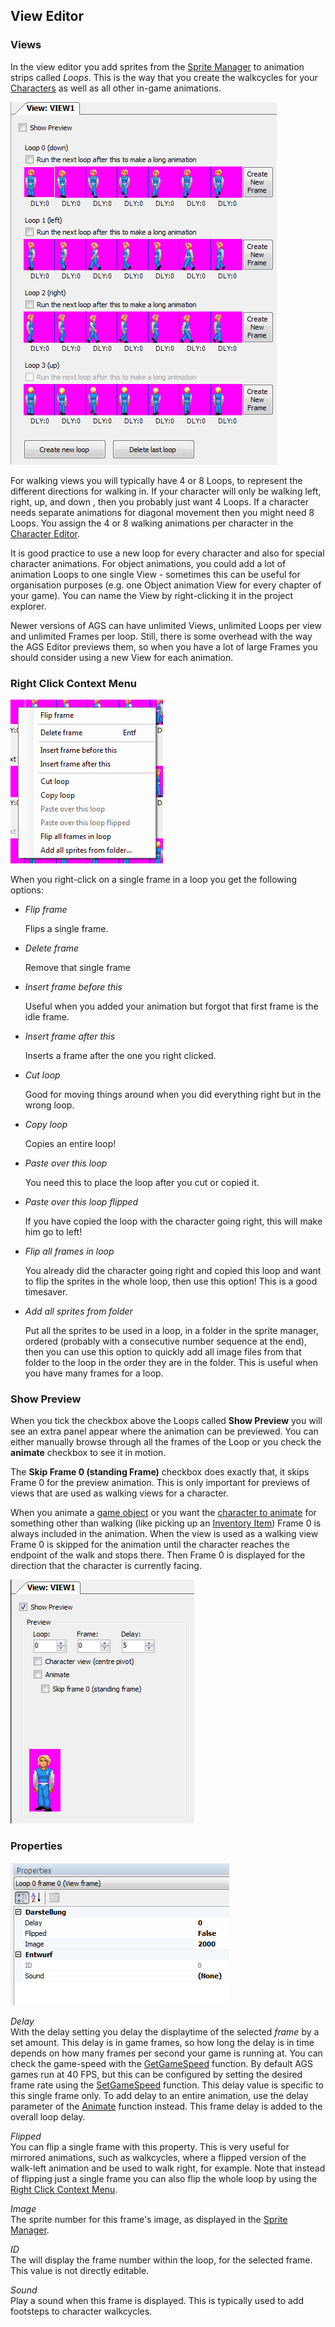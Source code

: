 ## View Editor

### Views

In the view editor you add sprites from the [Sprite Manager](EditorSprite) to animation strips called _Loops_. This is the way that you create the walkcycles for your [Characters](EditorCharacter) as well as all other in-game animations.

![](images/EditorView_1.png)

For walking views you will typically have 4 or 8 Loops, to represent the different directions for walking in. If your character will only be walking left, right, up, and down , then you probably just want 4 Loops. If a character needs separate animations for diagonal movement then you might need 8 Loops. You assign the 4 or 8 walking animations per character in the [Character Editor](EditorCharacter).

It is good practice to use a new loop for every character and also for special character animations. For object animations, you could add a lot of animation Loops to one single View - sometimes this can be useful for organisation purposes (e.g. one Object animation View for every chapter of your game). You can name the View by right-clicking it in the project explorer.

Newer versions of AGS can have unlimited Views, unlimited Loops per view and unlimited Frames per loop. Still, there is some overhead with the way the AGS Editor previews them, so when you have a lot of large Frames you should consider using a new View for each animation.

### Right Click Context Menu

![](images/EditorView_2.png)

When you right-click on a single frame in a loop you get the following options:

- _Flip frame_

  Flips a single frame.

- _Delete frame_

  Remove that single frame

- _Insert frame before this_

  Useful when you added your animation but forgot that first frame is the idle frame.

- _Insert frame after this_

  Inserts a frame after the one you right clicked.

- _Cut loop_

  Good for moving things around when you did everything right but in the wrong loop.

- _Copy loop_

  Copies an entire loop!

- _Paste over this loop_

  You need this to place the loop after you cut or copied it.

- _Paste over this loop flipped_

  If you have copied the loop with the character going right, this will make him go to left!

- _Flip all frames in loop_

  You already did the character going right and copied this loop and want to flip the sprites in the whole loop, then use this option! This is a good timesaver.

- _Add all sprites from folder_

  Put all the sprites to be used in a loop, in a folder in the sprite manager, ordered (probably with a consecutive number sequence at the end), then you can use this option to quickly add all image files from that folder to the loop in the order they are in the folder. This is useful when you have many frames for a loop.

### Show Preview

When you tick the checkbox above the Loops called **Show Preview** you will see an extra panel appear where the animation can be previewed. You can either manually browse through all the frames of the Loop or you check the **animate** checkbox to see it in motion.

The **Skip Frame 0 (standing Frame)** checkbox does exactly that, it skips Frame 0 for the preview animation. This is only important for previews of views that are used as walking views for a character.

When you animate a [game object](Object#objectanimate) or you want the [character to animate](Character#characteranimate) for something other than walking (like picking up an [Inventory Item](EditorInventoryItems)) Frame 0 is always included in the animation. When the view is used as a walking view Frame 0 is skipped for the animation until the character reaches the endpoint of the walk and stops there. Then Frame 0 is displayed for the direction that the character is currently facing.

![](images/EditorView_3.png)

### Properties

![](images/EditorView_4.png)

_Delay_  
With the delay setting you delay the displaytime of the selected _frame_ by a set amount. This delay is in game frames, so how long the delay is in time depends on how many frames per second your game is running at. You can check the game-speed with the [GetGameSpeed](Globalfunctions_General#getgamespeed) function. By default AGS games run at 40 FPS, but this can be configured by setting the desired frame rate using the [SetGameSpeed](Globalfunctions_General#setgamespeed) function. This delay value is specific to this single frame only. To add delay to an entire animation, use the delay parameter of the [Animate](Object#objectanimate) function instead. This frame delay is added to the overall loop delay.

_Flipped_  
You can flip a single frame with this property. This is very useful for mirrored animations, such as walkcycles, where a flipped version of the walk-left animation and be used to walk right, for example. Note that instead of flipping just a single frame you can also flip the whole loop by using the  [Right Click Context Menu](EditorView#right-click-context-menu).

_Image_  
The sprite number for this frame's image, as displayed in the [Sprite Manager](EditorSprite).

_ID_  
The will display the frame number within the loop, for the selected frame. This value is not directly editable.

_Sound_  
Play a sound when this frame is displayed. This is typically used to add footsteps to character walkcycles.

